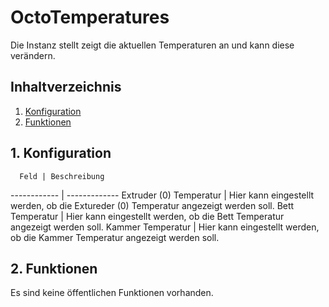 # OctoTemperatures
   Die Instanz stellt zeigt die aktuellen Temperaturen an und kann diese verändern.

   ## Inhaltverzeichnis
   1. [Konfiguration](#1-konfiguration)
   2. [Funktionen](#2-funktionen)
   
   ## 1. Konfiguration 
      Feld | Beschreibung
   ------------ | -------------
   Extruder (0) Temperatur | Hier kann eingestellt werden, ob die Extureder (0) Temperatur angezeigt werden soll.
   Bett Temperatur | Hier kann eingestellt werden, ob die Bett Temperatur angezeigt werden soll.
   Kammer Temperatur | Hier kann eingestellt werden, ob die Kammer Temperatur angezeigt werden soll.
        
   ## 2. Funktionen
   Es sind keine öffentlichen Funktionen vorhanden.